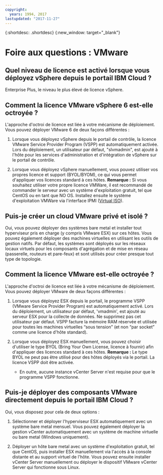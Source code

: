 ```yaml
---
copyright:
  years: 1994, 2017
lastupdated: "2017-11-27"
---
```


{:shortdesc: .shortdesc}
{:new_window: target="_blank"}

# Foire aux questions : VMware 

## Quel niveau de licence est activé lorsque vous déployez vSphere depuis le portail IBM Cloud ?

Enterprise Plus, le niveau le plus élevé de licence vSphere.

## Comment la licence VMware vSphere 6 est-elle octroyée ?

L'approche d'octroi de licence est liée à votre mécanisme de déploiement. Vous pouvez déployer VMware 6 de deux façons différentes :

1. Lorsque vous déployez vSphere depuis le portail de contrôle, la licence VMware Service Provider Program (VSPP) est automatiquement activée. Lors du déploiement, un utilisateur par défaut, "slvmadmin", est ajouté à l'hôte pour les services d'administration et d'intégration de vSphere sur le portail de contrôle.

2. Lorsque vous déployez vSphere manuellement, vous pouvez utiliser vos propres licence et support (BYOL/BYOM), ce qui vous permet d'appliquer vos licences standard à ces hôtes. **Remarque :** Si vous souhaitez utiliser votre propre licence VMWare, il est recommandé de commander le serveur avec un système d'exploitation gratuit, tel que CentOS ou en tant que NO OS. Installez ensuite le système d'exploitation VMWare via l'interface IPMI ([Virtual ISO](../bare_metal/mount-iso-bare-metal-server.html)).

## Puis-je créer un cloud VMware privé et isolé ?

Oui, vous pouvez déployer des systèmes bare metal et installer tout hyperviseur pris en charge (y compris VMware ESX) sur ces hôtes. Vous pouvez également déployer des machines virtuelles en utilisant les outils de gestion natifs. Par défaut, les systèmes sont déployés sur les réseaux locaux virtuels pour les composants d'agrégation et de mise en réseau (passerelle, routeurs et pare-feux) et sont utilisés pour créer presque tout type de topologie.

## Comment la licence VMware est-elle octroyée ?

L'approche d'octroi de licence est liée à votre mécanisme de déploiement. Vous pouvez déployer VMware de deux façons différentes :

1. Lorsque vous déployez ESX depuis le portail, le programme VSPP (VMware Service Provider Program) est automatiquement activé. Lors du déploiement, un utilisateur par défaut, 'vmadmin', est ajouté au serveur ESX pour la collecte de données. Ne supprimez pas cet utilisateur par défaut. VSPP facture la mémoire RAM réservée et utilisée pour toutes les machines virtuelles “sous tension” (et non “par socket” comme une licence d'hôte standard).

2. Lorsque vous déployez ESX manuellement, vous pouvez choisir d'utiliser le type BYOL (Bring Your Own License, licence à fournir) afin d'appliquer des licences standard à ces hôtes. **Remarque :** Le type BYOL ne peut pas être utilisé pour des hôtes déployés via le portail. La licence VSPP doit être activée.

    * En outre, aucune instance vCenter Server n'est requise pour que le programme VSPP fonctionne.

<!--## How do I download VMware add-ons?-->
<!--To download VMware software add-ons, you need to connect to the VPN (SSL or PPTP). The VMware add-ons can then be downloaded from either of the following locations:
http://downloads.service.softlayer.com
or http://downloads.service.usgov.softlayer.com if you're on the Federal network.
All add-ons must be installed and managed through vCenter on your device that is using these license keys. Canceling a device that this software is installed on does not cancel the software license. The license must be canceled from the customer portal on the VMware Licenses page to avoid recurring fees. For more information, see the terms of service. -->

## Puis-je déployer des composants VMware directement depuis le portail IBM Cloud ?

Oui, vous disposez pour cela de deux options :

1. Sélectionner et déployer l'hyperviseur ESX automatiquement avec un système bare metal mensuel<!-- (Figure 2)-->. Vous pouvez également déployer la gestion vCenter automatiquement avec un système de machine virtuelle ou bare metal (Windows uniquement).

2. Déployer un hôte bare metal avec un système d'exploitation gratuit, tel que CentOS, puis installer ESX manuellement via l'accès à la console distante et au support virtuel de l'hôte. Vous pouvez ensuite installer vCenter Server manuellement ou déployer le dispositif VMware vCenter Server qui fonctionne sous Linux.

